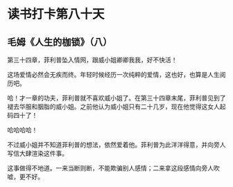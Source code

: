 # 读书打卡第八十天

## 毛姆《人生的枷锁》（八）

第三十四章，菲利普坠入情网，跟威小姐卿卿我我，好不快活！

这场爱情必然会无疾而终。年轻时候经历一次纯粹的爱情，这也好，也算是人生阅历吧。

哈！才一章的功夫，菲利普就不喜欢威小姐了。在第三十四章末尾，菲利普见到了褪去华服和胭脂的威小姐。之前他认为威小姐只有二十几岁，现在他觉得这女人起码四十了！

哈哈哈哈！

不过威小姐并不知道菲利普的想法，依然爱着他。菲利普为此洋洋得意，并向旁人写信大肆渲染这件事。

这事做得不地道。一来当断则断，不能欺骗别人感情；二来拿这段感情向旁人吹嘘，更不好。
